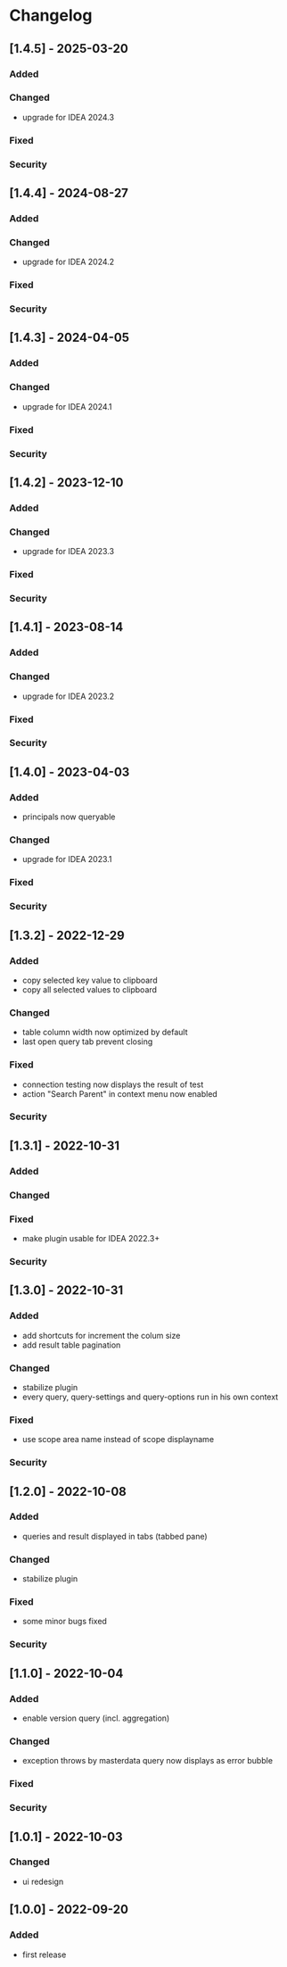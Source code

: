 # Changelog

## [1.4.5] - 2025-03-20

### Added

### Changed

- upgrade for IDEA 2024.3

### Fixed

### Security

## [1.4.4] - 2024-08-27

### Added

### Changed

- upgrade for IDEA 2024.2

### Fixed

### Security

## [1.4.3] - 2024-04-05

### Added

### Changed

- upgrade for IDEA 2024.1

### Fixed

### Security

## [1.4.2] - 2023-12-10

### Added

### Changed

- upgrade for IDEA 2023.3

### Fixed

### Security

## [1.4.1] - 2023-08-14

### Added

### Changed

- upgrade for IDEA 2023.2

### Fixed

### Security

## [1.4.0] - 2023-04-03

### Added

- principals now queryable

### Changed

- upgrade for IDEA 2023.1

### Fixed

### Security

## [1.3.2] - 2022-12-29

### Added

- copy selected key value to clipboard
- copy all selected values to clipboard

### Changed

- table column width now optimized by default
- last open query tab prevent closing

### Fixed

- connection testing now displays the result of test
- action "Search Parent" in context menu now enabled

### Security

## [1.3.1] - 2022-10-31

### Added

### Changed

### Fixed

- make plugin usable for IDEA 2022.3+

### Security

## [1.3.0] - 2022-10-31

### Added

- add shortcuts for increment the colum size
- add result table pagination

### Changed

- stabilize plugin
- every query, query-settings and query-options run in his own context

### Fixed

- use scope area name instead of scope displayname

### Security

## [1.2.0] - 2022-10-08

### Added

- queries and result displayed in tabs (tabbed pane)

### Changed

- stabilize plugin

### Fixed

- some minor bugs fixed

### Security

## [1.1.0] - 2022-10-04

### Added

- enable version query (incl. aggregation)

### Changed

- exception throws by masterdata query now displays as error bubble

### Fixed

### Security

## [1.0.1] - 2022-10-03

### Changed

- ui redesign

## [1.0.0] - 2022-09-20

### Added

- first release
